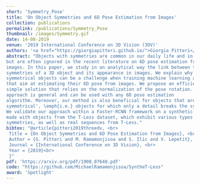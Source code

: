 ```yaml
---
short: 'Symmetry_Pose'
title: 'On Object Symmetries and 6D Pose Estimation from Images'
collection: publications
permalink: /publications/Symmetry_Pose
thumbnail: /images/Symmetry.gif
date: 14-08-2019
venue: '2019 International Conference on 3D Vision (3DV)'
authors: '<a href="https://giorgiapitteri.github.io/">Giorgia Pitteri</a><sup>*</sup>, <a href="/about.html">Michaël Ramamonjisoa</a><sup>*</sup>, Slobodan Ilic and Vincent Lepetit <br> <small><i><sup>* Denotes equal contribution.</sup></i></small>'
abstract: "Objects with symmetries are common in our daily life and in industrial contexts,
but are often ignored in the recent literature on 6D pose estimation from
images. In this paper, we study in an analytical way the link between the
symmetries of a 3D object and its appearance in images. We explain why
symmetrical objects can be a challenge when training machine learning algorithms
that aim at estimating their 6D pose from images. We propose an efficient and
simple solution that relies on the normalization of the pose rotation. Our
approach is general and can be used with any 6D pose estimation
algorithm. Moreover, our method is also beneficial for objects that are 'almost
symmetrical', \emph{i.e.} objects for which only a detail breaks the symmetry.
We validate our approach within a Faster-RCNN framework on a synthetic dataset
made with objects from the T-Less dataset, which exhibit various types of
symmetries, as well as real sequences from T-Less."
bibtex: "@article{pitteri2019threedv, <br>
 Title = {On Object Symmetries and 6D Pose Estimation from Images}, <br>
 Author = {G. Pitteri and M. Ramamonjisoa and S. Ilic and V. Lepetit}, <br>
 Journal = {International Conference on 3D Vision}, <br>
 Year = {2019}<br>
 }"
pdf: 'https://arxiv.org/pdf/1908.07640.pdf'
code: "https://github.com/MichaelRamamonjisoa/SyntheT-Less"
award: 'Spotlight'
---
```


